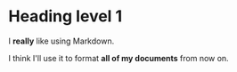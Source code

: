 # Heading level 1
I __really__ like using Markdown.

I think I'll use it to format **all of my documents** from now on.
